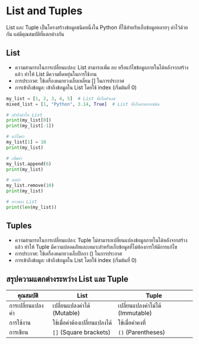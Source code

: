 # List and Tuples
List และ Tuple เป็นโครงสร้างข้อมูลชนิดหนึ่งใน Python ที่ใช้สำหรับเก็บข้อมูลหลายๆ ค่าไว้ด้วยกัน แต่มีคุณสมบัติที่แตกต่างกัน

## List
- ความสามารถในการเปลี่ยนแปลง: List สามารถเพิ่ม ลบ หรือแก้ไขข้อมูลภายในได้หลังจากสร้างแล้ว ทำให้ List มีความยืดหยุ่นในการใช้งาน
- การประกาศ: ใช้เครื่องหมายวงเล็บเหลี่ยม [] ในการประกาศ
- การเข้าถึงข้อมูล: เข้าถึงข้อมูลใน List โดยใช้ index (เริ่มต้นที่ 0)


```py
my_list = [1, 2, 3, 4, 5]  # List ที่เก็บตัวเลข
mixed_list = [1, "Python", 3.14, True]  # List ที่เก็บค่าหลายชนิด

# เข้าถึงค่าใน List
print(my_list[0])
print(my_list[-1])

# แก้ไขค่า
my_list[1] = 10
print(my_list)

# เพิ่มค่า
my_list.append(6)
print(my_list)

# ลบค่า
my_list.remove(10)
print(my_list)

# ยาวของ List
print(len(my_list))
```

## Tuples
- ความสามารถในการเปลี่ยนแปลง: Tuple ไม่สามารถเปลี่ยนแปลงข้อมูลภายในได้หลังจากสร้างแล้ว ทำให้ Tuple มีความปลอดภัยและเหมาะสำหรับเก็บข้อมูลที่ไม่ต้องการให้มีการแก้ไข
- การประกาศ: ใช้เครื่องหมายวงเล็บปีกกา () ในการประกาศ
- การเข้าถึงข้อมูล: เข้าถึงข้อมูลใน List โดยใช้ index (เริ่มต้นที่ 0)


## สรุปความแตกต่างระหว่าง List และ Tuple

| คุณสมบัติ        | **List**                       | **Tuple**                     |
|-------------------|--------------------------------|--------------------------------|
| การเปลี่ยนแปลงค่า | เปลี่ยนแปลงค่าได้ (Mutable)   | เปลี่ยนแปลงค่าไม่ได้ (Immutable) |
| การใช้งาน         | ใช้เมื่อค่าต้องเปลี่ยนแปลงได้ | ใช้เมื่อค่าคงที่             |
| การเขียน          | `[]` (Square brackets)        | `()` (Parentheses)            |
